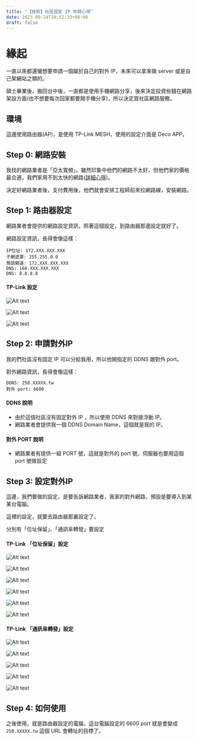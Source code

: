 ```yaml
---
title: "【技術】社區固定 IP 申請心得"
date: 2023-09-24T10:52:33+08:00
draft: false
---
```


# 緣起

一直以來都還蠻想要申請一個屬於自己的對外 IP，未來可以拿來做 server 或是自己架網站之類的。

碩士畢業後，搬回台中後，一直都是使用手機網路分享，後來決定投資些錢在網路架設方面(也不想要每次回家都要開手機分享)，所以決定買社區網路服務。

## 環境

這邊使用路由器(AP)，是使用 TP-Link MESH，使用的設定介面是 Deco APP。

## Step 0: 網路安裝

我找的網路業者是「亞太寬頻」。雖然印象中他們的網路不太好，但他們家的價格最合適，我們家用不到太快的網路([詳細心得](<mai-blog/tech/技術家用網速申請心得/>))。

決定好網路業者後，支付費用後，他們就會安排工程師前來拉網路線，安裝網路。

## Step 1: 路由器設定

網路業者會提供的網路設定資訊，照著這個設定，到路由器那邊設定就好了。

網路設定資訊，長得會像這樣：

```
IP位址: 172.XXX.XXX.XXX
子網遮罩: 255.255.0.0
預設閘道: 172.XXX.XXX.XXX
DNS: 168.XXX.XXX.XXX
DNS: 8.8.8.8
```

#### TP-Link 設定

![Alt text](</mai-blog/【技術】社區固定 IP 申請心得/A4CC1F5A-9B37-4A0D-80E7-918C506FC2D5.jpg>)

![Alt text](</mai-blog/【技術】社區固定 IP 申請心得/09EA2FFA-5206-427A-9E2A-2D38E80471A5.jpg>)

![Alt text](</mai-blog/【技術】社區固定 IP 申請心得/4401F494-5686-46AE-8EC4-854A65F7BA11.jpg>)

## Step 2: 申請對外IP

我的們社區沒有固定 IP 可以分給我用，所以他開指定的 DDNS 跟對外 port。

對外網路資訊，長得會像這樣：

```
DDNS: 250.XXXXX.tw
對外 port: 6600
```

#### DDNS 說明

- 由於這個社區沒有固定對外 IP ，所以使用 DDNS 來對接浮動 IP。
- 網路業者會提供我一個 DDNS Domain Name，這個就是我的 IP。

#### 對外 PORT 說明

- 網路業者有提供一組 PORT 號，這就是對外的 port 號，伺服器也要用這個 port 號做設定

## Step 3: 設定對外IP

這邊，我們要做的設定，是要告訴網路業者，我家的對外網路，預設是要導入到某某台電腦。

這裡的設定，就要去路由器那裏設定了。

分別有「位址保留」、「通訊阜轉發」要設定

#### TP-Link 「位址保留」設定

![Alt text](</mai-blog/【技術】社區固定 IP 申請心得/A4CC1F5A-9B37-4A0D-80E7-918C506FC2D5.jpg>)

![Alt text](</mai-blog/【技術】社區固定 IP 申請心得/1099F121-CDB5-4628-9A18-42C8034A432F.jpg>)

![Alt text](</mai-blog/【技術】社區固定 IP 申請心得/E0CD41F7-6434-4FDF-B395-8DC35E87C5CC.jpg>)

![Alt text](</mai-blog/【技術】社區固定 IP 申請心得/F2D5F31A-C058-422A-AD36-BE4D66948442.jpg>)

![Alt text](</mai-blog/【技術】社區固定 IP 申請心得/C4E5068C-DDFE-4660-89BF-AF7094B0191D.jpg>)

![Alt text](</mai-blog/【技術】社區固定 IP 申請心得/7BA9F26C-1122-476B-BF6D-348A6362D681.jpg>)

#### TP-Link 「通訊阜轉發」設定

![Alt text](</mai-blog/【技術】社區固定 IP 申請心得/A4CC1F5A-9B37-4A0D-80E7-918C506FC2D5.jpg>)

![Alt text](</mai-blog/【技術】社區固定 IP 申請心得/F0218D09-8C07-479F-99F0-6D1B8E778DA4.jpg>)

![Alt text](</mai-blog/【技術】社區固定 IP 申請心得/1CF31018-D7E7-47F5-A60C-F6633D896D2C.jpg>)

![Alt text](</mai-blog/【技術】社區固定 IP 申請心得/2686C79F-8140-4E28-BF89-68FCBEE8D264.jpg>)

![Alt text](</mai-blog/【技術】社區固定 IP 申請心得/F6518C9F-3B55-4823-B41E-15CD224A49B5.jpg>)

## Step 4: 如何使用

之後使用，就是路由器設定的電腦，這台電腦設定的 6600 port 就是會變成 `250.XXXXX.tw` 這個 URL 會轉址的目標了。
